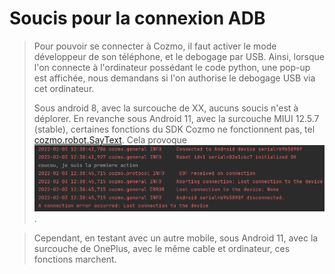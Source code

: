 # Soucis pour la connexion ADB
>
> Pour pouvoir se connecter à Cozmo, il faut activer le mode développeur de son téléphone, et le debogage par USB.
> Ainsi, lorsque l'on connecte à l'ordinateur possédant le code python, une pop-up est affichée, nous demandans si l'on authorise le debogage USB via cet ordinateur.
> 
> Sous android 8, avec la surcouche de XX, aucuns soucis n'est à déplorer.
> En revanche sous Android 11, avec la surcouche MIUI 12.5.7 (stable), certaines fonctions du SDK Cozmo ne fonctionnent pas, tel
> [cozmo.robot.SayText](http://cozmosdk.anki.com/docs/generated/cozmo.robot.html#cozmo.robot.SayText).
> Cela provoque ![l'erreur suivante](../image/doc_images/connexion_ADB_eof_stack_trace.png).

> Cependant, en testant avec un autre mobile, sous Android 11, avec la surcouche de OnePlus, avec le même cable et ordinateur, ces fonctions marchent.
>
